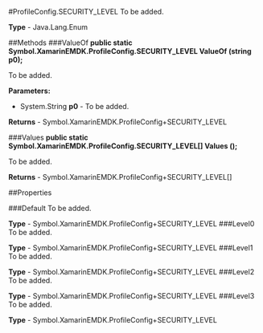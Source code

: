 #ProfileConfig.SECURITY_LEVEL
To be added.

**Type** - Java.Lang.Enum

##Methods
###ValueOf
**public static Symbol.XamarinEMDK.ProfileConfig.SECURITY_LEVEL ValueOf (string p0);**

To be added.

**Parameters:** 

* System.String **p0** - To be added.

**Returns** - Symbol.XamarinEMDK.ProfileConfig+SECURITY_LEVEL

###Values
**public static Symbol.XamarinEMDK.ProfileConfig.SECURITY_LEVEL[] Values ();**

To be added.


**Returns** - Symbol.XamarinEMDK.ProfileConfig+SECURITY_LEVEL[]

##Properties

###Default
To be added.

**Type** - Symbol.XamarinEMDK.ProfileConfig+SECURITY_LEVEL
###Level0
To be added.

**Type** - Symbol.XamarinEMDK.ProfileConfig+SECURITY_LEVEL
###Level1
To be added.

**Type** - Symbol.XamarinEMDK.ProfileConfig+SECURITY_LEVEL
###Level2
To be added.

**Type** - Symbol.XamarinEMDK.ProfileConfig+SECURITY_LEVEL
###Level3
To be added.

**Type** - Symbol.XamarinEMDK.ProfileConfig+SECURITY_LEVEL


